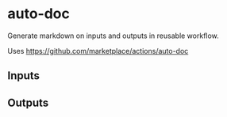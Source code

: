 # auto-doc

Generate markdown on inputs and outputs in reusable workflow.

Uses https://github.com/marketplace/actions/auto-doc

## Inputs

## Outputs
